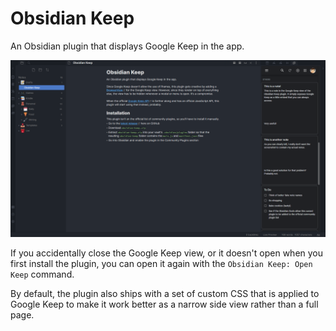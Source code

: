 # Obsidian Keep
An Obsidian plugin that displays Google Keep in the app.

![A screenshot of the Obsidian Keep plugin in action](screenshot.png)

If you accidentally close the Google Keep view, or it doesn't open when you first install the plugin, you can open it again with the `Obsidian Keep: Open Keep` command.

By default, the plugin also ships with a set of custom CSS that is applied to Google Keep to make it work better as a narrow side view rather than a full page.